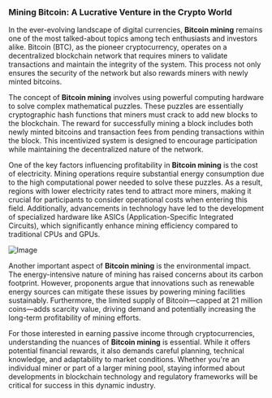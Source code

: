 ### Mining Bitcoin: A Lucrative Venture in the Crypto World

In the ever-evolving landscape of digital currencies, **Bitcoin mining** remains one of the most talked-about topics among tech enthusiasts and investors alike. Bitcoin (BTC), as the pioneer cryptocurrency, operates on a decentralized blockchain network that requires miners to validate transactions and maintain the integrity of the system. This process not only ensures the security of the network but also rewards miners with newly minted bitcoins.

The concept of **Bitcoin mining** involves using powerful computing hardware to solve complex mathematical puzzles. These puzzles are essentially cryptographic hash functions that miners must crack to add new blocks to the blockchain. The reward for successfully mining a block includes both newly minted bitcoins and transaction fees from pending transactions within the block. This incentivized system is designed to encourage participation while maintaining the decentralized nature of the network.

One of the key factors influencing profitability in **Bitcoin mining** is the cost of electricity. Mining operations require substantial energy consumption due to the high computational power needed to solve these puzzles. As a result, regions with lower electricity rates tend to attract more miners, making it crucial for participants to consider operational costs when entering this field. Additionally, advancements in technology have led to the development of specialized hardware like ASICs (Application-Specific Integrated Circuits), which significantly enhance mining efficiency compared to traditional CPUs and GPUs.

![Image](https://github.com/user-attachments/assets/31692037-0104-4703-abd1-696b6a7dd41b)

Another important aspect of **Bitcoin mining** is the environmental impact. The energy-intensive nature of mining has raised concerns about its carbon footprint. However, proponents argue that innovations such as renewable energy sources can mitigate these issues by powering mining facilities sustainably. Furthermore, the limited supply of Bitcoin—capped at 21 million coins—adds scarcity value, driving demand and potentially increasing the long-term profitability of mining efforts.

For those interested in earning passive income through cryptocurrencies, understanding the nuances of **Bitcoin mining** is essential. While it offers potential financial rewards, it also demands careful planning, technical knowledge, and adaptability to market conditions. Whether you're an individual miner or part of a larger mining pool, staying informed about developments in blockchain technology and regulatory frameworks will be critical for success in this dynamic industry.